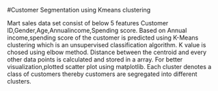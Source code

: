 
#Customer Segmentation using Kmeans clustering

Mart sales data set consist of below 5 features
Customer ID,Gender,Age,Annualincome,Spending score.
Based on Annual income,spending score of the customer is predicted
using K-Means clustering which is an unsupervised classification algorithm.
K value is chosed using elbow method.
Distance between the centroid and every other data points is calculated and 
stored in a array.
For better visualization,plotted scatter plot using matplotlib. 
Each cluster denotes a  class of customers thereby
customers are segregated into different clusters.
